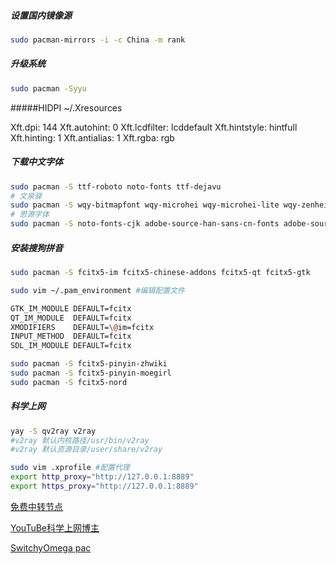 ##### 设置国内镜像源

```bash
sudo pacman-mirrors -i -c China -m rank
```

##### 升级系统

```bash
sudo pacman -Syyu
```

#####HIDPI
~/.Xresources

Xft.dpi: 144
Xft.autohint: 0
Xft.lcdfilter:  lcddefault
Xft.hintstyle:  hintfull
Xft.hinting: 1
Xft.antialias: 1
Xft.rgba: rgb

##### 下载中文字体

```bash
sudo pacman -S ttf-roboto noto-fonts ttf-dejavu
# 文泉驿
sudo pacman -S wqy-bitmapfont wqy-microhei wqy-microhei-lite wqy-zenhei
# 思源字体
sudo pacman -S noto-fonts-cjk adobe-source-han-sans-cn-fonts adobe-source-han-serif-cn-fonts
```

##### 安装搜狗拼音

```bash
sudo pacman -S fcitx5-im fcitx5-chinese-addons fcitx5-qt fcitx5-gtk

sudo vim ~/.pam_environment	#编辑配置文件

GTK_IM_MODULE DEFAULT=fcitx
QT_IM_MODULE  DEFAULT=fcitx
XMODIFIERS    DEFAULT=\@im=fcitx
INPUT_METHOD  DEFAULT=fcitx
SDL_IM_MODULE DEFAULT=fcitx

sudo pacman -S fcitx5-pinyin-zhwiki
sudo pacman -S fcitx5-pinyin-moegirl
sudo pacman -S fcitx5-nord
```



##### 科学上网

```bash
yay -S qv2ray v2ray 
#v2ray 默认内核路径/usr/bin/v2ray
#v2ray 默认资源目录/user/share/v2ray

sudo vim .xprofile #配置代理
export http_proxy="http://127.0.0.1:8889"
export https_proxy="http://127.0.0.1:8889" 

```

[免费中转节点](https://github.com/Alvin9999/new-pac/wiki/v2ray%E5%85%8D%E8%B4%B9%E8%B4%A6%E5%8F%B7)

[YouTuBe科学上网博主](https://www.youtube.com/channel/UCEBoI_hmSUNjRU4O86Y6TJg)

[SwitchyOmega pac](https://raw.githubusercontent.com/gfwlist/gfwlist/master/gfwlist.txt)

